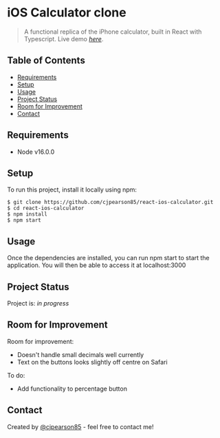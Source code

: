 # iOS Calculator clone
> A functional replica of the iPhone calculator, built in React with Typescript.
> Live demo [_here_](https://cjpearson85-react-calculator.netlify.app/).

## Table of Contents
* [Requirements](#requirements)
* [Setup](#setup)
* [Usage](#usage)
* [Project Status](#project-status)
* [Room for Improvement](#room-for-improvement)
* [Contact](#contact)


## Requirements
- Node v16.0.0


## Setup
To run this project, install it locally using npm:

```
$ git clone https://github.com/cjpearson85/react-ios-calculator.git
$ cd react-ios-calculator
$ npm install
$ npm start
```

## Usage
Once the dependencies are installed, you can run npm start to start the application. You will then be able to access it at localhost:3000


## Project Status
Project is: _in progress_


## Room for Improvement

Room for improvement:
- Doesn't handle small decimals well currently
- Text on the buttons looks slightly off centre on Safari

To do:
- Add functionality to percentage button


## Contact
Created by [@cjpearson85](https://cjpearson-dev.netlify.app/) - feel free to contact me!

